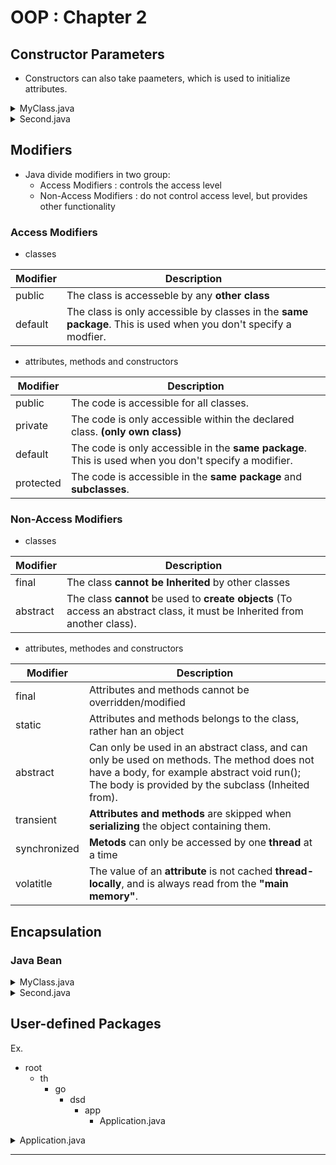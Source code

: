 # OOP : Chapter 2

## Constructor Parameters
- Constructors can also take paameters, which is used to initialize attributes.

<details>
<summary>MyClass.java</summary>

```
public class MyClass{                    // <--

    MyClass(int age){
        System.out.println("This is constructor");
        this.age = age;                             // <--
    }

    int age = 18;

    void getAge(){
        System.out.println(this.age);
    }

}
```
</details>

<details>
<summary>Second.java</summary>

```
public class Second {
    public static void main(String[] args){
        MyClass obj = new MyClass(20);
        
        int age = obj.age;
        System.out.println("age : " + age);

        obj.age = 34;
        obj.getAge();

        MyClass obj2 = new MyClass(46);
        
        String title = obj2.getTitle();
        System.out.println("title : " + title);
    }
}
```
</details>

## Modifiers
- Java divide modifiers in two group:
    - Access Modifiers      : controls the access level
    - Non-Access Modifiers  : do not control access level, but provides other functionality

### Access Modifiers
- classes

<table>
   <thead>
      <tr>
         <th>Modifier</th>
         <th>Description</th>
      </tr>
   </thead>
   <tbody>
      <tr>
         <td>public</td>
         <td>The class is accesseble by any <b>other class</b></td>
      </tr>
      <tr>
         <td>default</td>
         <td>The class is only accessible by classes in the <b>same package</b>. This is used when you don't specify a modfier.</td>
      </tr>
   </tbody>
</table>

- attributes, methods and constructors

<table>
   <thead>
      <tr>
         <th>Modifier</th>
         <th>Description</th>
      </tr>
   </thead>
   <tbody>
      <tr>
         <td>public</td>
         <td>The code is accessible for all classes.</td>
      </tr>
      <tr>
         <td>private</td>
         <td>The code is only accessible within the declared class. <b>(only own class)</b></td>
      </tr>
      <tr>
         <td>default</td>
         <td>The code is only accessible in the <b>same package</b>. This is used when you don't specify a modifier.</td>
      </tr>
      <tr>
         <td>protected</td>
         <td>The code is accessible in the <b>same package</b> and <b>subclasses</b>.</td>
      </tr>
   </tbody>
</table>

### Non-Access Modifiers
- classes

<table>
   <thead>
      <tr>
         <th>Modifier</th>
         <th>Description</th>
      </tr>
   </thead>
   <tbody>
      <tr>
         <td>final</td>
         <td>The class <b>cannot be Inherited</b> by other classes</td>
      </tr>
      <tr>
         <td>abstract</td>
         <td>The class <b>cannot</b> be used to <b>create objects</b> (To access an abstract class, it must be Inherited from another class).</td>
      </tr>
   </tbody>
</table>

- attributes, methodes and constructors

<table>
   <thead>
      <tr>
         <th>Modifier</th>
         <th>Description</th>
      </tr>
   </thead>
   <tbody>
      <tr>
         <td>final</td>
         <td>Attributes and methods cannot be overridden/modified</td>
      </tr>
      <tr>
         <td>static</td>
         <td>Attributes and methods belongs to the class, rather han an object</td>
      </tr>
      <tr>
         <td>abstract</td>
         <td>Can only be used in an abstract class, and can only be used on methods. The method does not have a body, for example abstract void run(); The body is provided by the subclass (Inheited from).</td>
      </tr>
      <tr>
         <td>transient</td>
         <td><b>Attributes and methods</b> are skipped when <b>serializing</b> the object containing them.</td>
      </tr>
      <tr>
         <td>synchronized</td>
         <td><b>Metods</b> can only be accessed by one <b>thread</b> at a time</td>
      </tr>
      <tr>
         <td>volatitle</td>
         <td>The value of an <b>attribute</b> is not cached <b>thread-locally</b>, and is always read from the <b>"main memory"</b>.</td>
      </tr>
   </tbody>
</table>

## Encapsulation

### Java Bean

<details>
<summary>MyClass.java</summary>

```
public class MyClass{

    private int age = 18;
  
    public int getAge(){            // <--
        return age;
    }

    public void setAge(int age){    // <--
        this.age = age;
    }

}
```
</details>

<details>
<summary>Second.java</summary>

```
public class Second {
    public static void main(String[] args){
        MyClass obj = new MyClass(20);
        System.out.println(obj.getAge());

        MyClass obj2 = new MyClass(46);
        System.out.println(obj2.getAge());
    }
}
```
</details>

## User-defined Packages
Ex.
- root
   - th
      - go
         - dsd
            - app
               - Application.java
<details>
<summary>Application.java</summary>

```
package th.go.dsd.app;

public class Application {
    public static void main(String[] args) {
        System.out.println("Hello");
    }
}
```
</details>

---